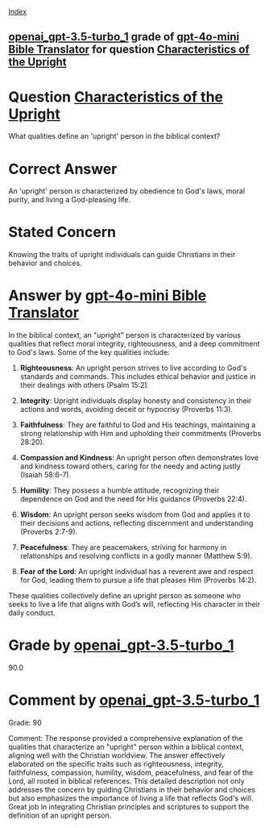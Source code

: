 
[Index](../../../../index.md)
## [openai_gpt-3.5-turbo_1](../../../grading_models/openai_gpt-3.5-turbo_1.md) grade of [gpt-4o-mini Bible Translator](../../../answering_models/gpt-4o-mini_Bible_Translator.md) for question [Characteristics of the Upright](../../../questions/Characteristics_of_the_Upright.md)

# Question [Characteristics of the Upright](../../../questions/Characteristics_of_the_Upright.md)
What qualities define an 'upright' person in the biblical context?

# Correct Answer
An 'upright' person is characterized by obedience to God's laws, moral purity, and living a God-pleasing life.

# Stated Concern
Knowing the traits of upright individuals can guide Christians in their behavior and choices.

# Answer by [gpt-4o-mini Bible Translator](../../../answering_models/gpt-4o-mini_Bible_Translator.md)
In the biblical context, an "upright" person is characterized by various qualities that reflect moral integrity, righteousness, and a deep commitment to God's laws. Some of the key qualities include:

1. **Righteousness**: An upright person strives to live according to God's standards and commands. This includes ethical behavior and justice in their dealings with others (Psalm 15:2).

2. **Integrity**: Upright individuals display honesty and consistency in their actions and words, avoiding deceit or hypocrisy (Proverbs 11:3).

3. **Faithfulness**: They are faithful to God and His teachings, maintaining a strong relationship with Him and upholding their commitments (Proverbs 28:20).

4. **Compassion and Kindness**: An upright person often demonstrates love and kindness toward others, caring for the needy and acting justly (Isaiah 58:6-7).

5. **Humility**: They possess a humble attitude, recognizing their dependence on God and the need for His guidance (Proverbs 22:4).

6. **Wisdom**: An upright person seeks wisdom from God and applies it to their decisions and actions, reflecting discernment and understanding (Proverbs 2:7-9).

7. **Peacefulness**: They are peacemakers, striving for harmony in relationships and resolving conflicts in a godly manner (Matthew 5:9).

8. **Fear of the Lord**: An upright individual has a reverent awe and respect for God, leading them to pursue a life that pleases Him (Proverbs 14:2).

These qualities collectively define an upright person as someone who seeks to live a life that aligns with God’s will, reflecting His character in their daily conduct.

# Grade by [openai_gpt-3.5-turbo_1](../../../grading_models/openai_gpt-3.5-turbo_1.md)
90.0

# Comment by [openai_gpt-3.5-turbo_1](../../../grading_models/openai_gpt-3.5-turbo_1.md)
Grade: 90

Comment: The response provided a comprehensive explanation of the qualities that characterize an "upright" person within a biblical context, aligning well with the Christian worldview. The answer effectively elaborated on the specific traits such as righteousness, integrity, faithfulness, compassion, humility, wisdom, peacefulness, and fear of the Lord, all rooted in biblical references. This detailed description not only addresses the concern by guiding Christians in their behavior and choices but also emphasizes the importance of living a life that reflects God's will. Great job in integrating Christian principles and scriptures to support the definition of an upright person.
